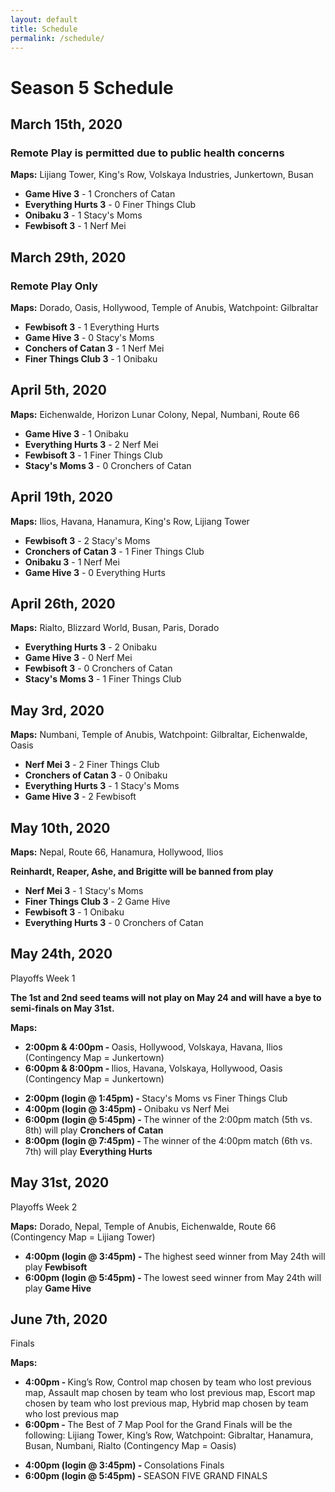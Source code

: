 ```yaml
---
layout: default
title: Schedule
permalink: /schedule/
---
```

<div class="container">
  <div class="row justify-content-center page-section-no-line">
    <div class="col-12 col-md-10 col-xl-8">
      <h1 class="text-center">Season 5 Schedule</h1>
      <h2>March 15th, 2020</h2><h3>Remote Play is permitted due to public health concerns</h3>
      <p><strong>Maps:</strong> Lijiang Tower, King's Row, Volskaya Industries, Junkertown, Busan</p>
      <ul>
        <li><strong>Game Hive 3</strong> - 1 Cronchers of Catan</li>
        <li><strong>Everything Hurts 3</strong> - 0 Finer Things Club</li>
        <li><strong>Onibaku 3</strong> - 1 Stacy's Moms</li>
        <li><strong>Fewbisoft 3</strong> - 1 Nerf Mei</li>
      </ul>
      <h2>March 29th, 2020</h2><h3>Remote Play Only</h3>
      <p><strong>Maps:</strong> Dorado, Oasis, Hollywood, Temple of Anubis, Watchpoint: Gilbraltar</p>
       <ul>
        <li><strong>Fewbisoft 3</strong> - 1 Everything Hurts</li>
        <li><strong>Game Hive 3</strong> - 0 Stacy's Moms</li>
        <li><strong>Conchers of Catan 3</strong> - 1 Nerf Mei</li>
        <li><strong>Finer Things Club 3</strong> - 1 Onibaku</li>
      </ul>
      <h2>April 5th, 2020</h2>
      <p><strong>Maps:</strong> Eichenwalde, Horizon Lunar Colony, Nepal, Numbani, Route 66</p>
      <ul>
        <li><strong>Game Hive 3</strong> - 1 Onibaku</li>
        <li><strong>Everything Hurts 3</strong> - 2 Nerf Mei</li>
        <li><strong>Fewbisoft 3</strong> - 1 Finer Things Club</li>
        <li><strong>Stacy's Moms 3</strong> - 0 Cronchers of Catan</li>
      </ul>    
      <h2>April 19th, 2020</h2>
      <p><strong>Maps:</strong> Ilios, Havana, Hanamura, King's Row, Lijiang Tower</p>
      <ul>
        <li><strong>Fewbisoft 3</strong> - 2 Stacy's Moms</li>
        <li><strong>Cronchers of Catan 3</strong> - 1 Finer Things Club</li>
        <li><strong>Onibaku 3</strong> - 1 Nerf Mei</li>
        <li><strong>Game Hive 3</strong> - 0 Everything Hurts</li>
      </ul> 
      <h2>April 26th, 2020</h2>
      <p><strong>Maps:</strong> Rialto, Blizzard World, Busan, Paris, Dorado</p>
      <ul>
        <li><strong>Everything Hurts 3</strong> - 2 Onibaku</li>
        <li><strong>Game Hive 3</strong> - 0 Nerf Mei</li>
        <li><strong>Fewbisoft 3</strong> - 0 Cronchers of Catan</li>
        <li><strong>Stacy's Moms 3</strong> - 1 Finer Things Club</li>
      </ul> 
      <h2>May 3rd, 2020</h2>
      <p><strong>Maps:</strong> Numbani, Temple of Anubis, Watchpoint: Gilbraltar, Eichenwalde, Oasis</p>
      <ul>
        <li><strong>Nerf Mei 3</strong> - 2 Finer Things Club</li>
        <li><strong>Cronchers of Catan 3</strong> - 0 Onibaku</li>
        <li><strong>Everything Hurts 3</strong> - 1 Stacy's Moms</li>
        <li><strong>Game Hive 3</strong> - 2 Fewbisoft</li>
      </ul> 
      <h2>May 10th, 2020</h2>
      <p><strong>Maps:</strong> Nepal, Route 66, Hanamura, Hollywood, Ilios</p>
      <p><strong>Reinhardt, Reaper, Ashe, and Brigitte will be banned from play</strong></p>
       <ul>
        <li><strong>Nerf Mei 3</strong> - 1 Stacy's Moms</li>
        <li><strong>Finer Things Club 3</strong> - 2 Game Hive</li>
        <li><strong>Fewbisoft 3</strong> - 1 Onibaku</li>
        <li><strong>Everything Hurts 3</strong> - 0 Cronchers of Catan</li>
      </ul> 
      <h2>May 24th, 2020</h2>
      <p>Playoffs Week 1</p>
      <p><strong>The 1st and 2nd seed teams will not play on May 24 and will have a bye to semi-finals on May 31st. </strong></p>
      <p><strong>Maps:</strong></p> 
      <ul>
        <li><strong>2:00pm & 4:00pm - </strong>Oasis, Hollywood, Volskaya, Havana, Ilios (Contingency Map = Junkertown)</li>
        <li><strong>6:00pm & 8:00pm - </strong>Ilios, Havana, Volskaya, Hollywood, Oasis (Contingency Map = Junkertown)</li>
      </ul>
      <ul>
        <li><strong>2:00pm (login @ 1:45pm) - </strong>Stacy's Moms vs Finer Things Club</li>
        <li><strong>4:00pm (login @ 3:45pm) - </strong>Onibaku vs Nerf Mei</li>
        <li><strong>6:00pm (login @ 5:45pm) - </strong> The winner of the 2:00pm match (5th vs. 8th) will play <strong>Cronchers of Catan</strong></li>
        <li><strong>8:00pm (login @ 7:45pm) - </strong> The winner of the 4:00pm match (6th vs. 7th) will play <strong>Everything Hurts</strong></li>
      </ul>
      <h2>May 31st, 2020</h2>
      <p>Playoffs Week 2</p>
      <p><strong>Maps:</strong> Dorado, Nepal, Temple of Anubis, Eichenwalde, Route 66 (Contingency Map = Lijiang Tower)</p>
      <ul>
        <li><strong>4:00pm (login @ 3:45pm) - </strong> The highest seed winner from May 24th will play <strong>Fewbisoft</strong></li>
        <li><strong>6:00pm (login @ 5:45pm) - </strong> The lowest seed winner from May 24th will play <strong>Game Hive</strong></li>
      </ul>
      <h2>June 7th, 2020</h2>
      <p>Finals</p>
      <p><strong>Maps:</strong></p> 
      <ul>
        <li><strong>4:00pm - </strong>King’s Row, Control map chosen by team who lost previous map, Assault map chosen by team who lost previous map, Escort map chosen by team who lost previous map, Hybrid map chosen by team who lost previous map</li>
        <li><strong>6:00pm - </strong>The Best of 7 Map Pool for the Grand Finals will be the following: Lijiang Tower, King’s Row, Watchpoint: Gibraltar, Hanamura, Busan, Numbani, Rialto (Contingency Map = Oasis)</li>
      </ul>
      <ul>
         <li><strong>4:00pm (login @ 3:45pm) - </strong> Consolations Finals</li>
         <li><strong>6:00pm (login @ 5:45pm) - </strong> SEASON FIVE GRAND FINALS</li>
      </ul>
    </div>
  </div>
</div>
